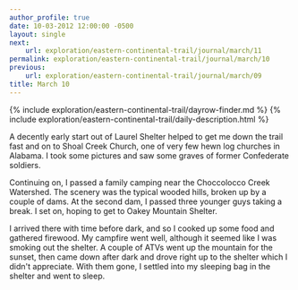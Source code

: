 ```yaml
---
author_profile: true
date: 10-03-2012 12:00:00 -0500
layout: single
next:
    url: exploration/eastern-continental-trail/journal/march/11
permalink: exploration/eastern-continental-trail/journal/march/10
previous:
    url: exploration/eastern-continental-trail/journal/march/09
title: March 10
---
```

{% include exploration/eastern-continental-trail/dayrow-finder.md %}
{% include exploration/eastern-continental-trail/daily-description.html %}

A decently early start out of Laurel Shelter helped to get me down the trail fast and on to Shoal Creek Church, one of very few hewn log churches in Alabama. I took some pictures and saw some graves of former Confederate soldiers.

Continuing on, I passed a family camping near the Choccolocco Creek Watershed. The scenery was the typical wooded hills, broken up by a couple of dams. At the second dam, I passed three younger guys taking a break. I set on, hoping to get to Oakey Mountain Shelter.

I arrived there with time before dark, and so I cooked up some food and gathered firewood. My campfire went well, although it seemed like I was smoking out the shelter. A couple of ATVs went up the mountain for the sunset, then came down after dark and drove right up to the shelter which I didn't appreciate. With them gone, I settled into my sleeping bag in the shelter and went to sleep.